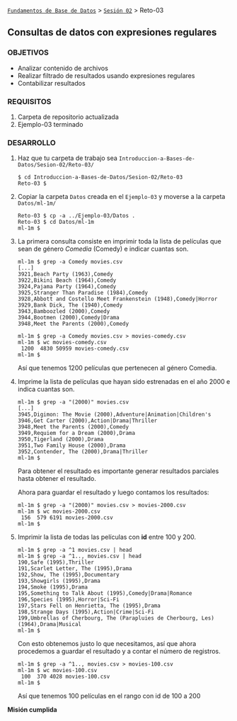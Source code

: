[`Fundamentos de Base de Datos`](../../Readme.md) > [`Sesión 02`](../Readme.md) > Reto-03
## Consultas de datos con expresiones regulares

### OBJETIVOS
- Analizar contenido de archivos
- Realizar filtrado de resultados usando expresiones regulares
- Contabilizar resultados

### REQUISITOS
1. Carpeta de repositorio actualizada
1. Ejemplo-03 terminado

### DESARROLLO
1. Haz que tu carpeta de trabajo sea `Introduccion-a-Bases-de-Datos/Sesion-02/Reto-03/`
   ```console
   $ cd Introduccion-a-Bases-de-Datos/Sesion-02/Reto-03
   Reto-03 $
   ```

1. Copiar la carpeta `Datos` creada en el `Ejemplo-03` y moverse a la carpeta `Datos/ml-1m/`
   ```console
   Reto-03 $ cp -a ../Ejemplo-03/Datos .
   Reto-03 $ cd Datos/ml-1m
   ml-1m $
   ```

1. La primera consulta consiste en imprimir toda la lista de películas que sean de género _Comedia_ (Comedy) e indicar cuantas son.
   ```console
   ml-1m $ grep -a Comedy movies.csv
   [...]
   3921,Beach Party (1963),Comedy
   3922,Bikini Beach (1964),Comedy
   3924,Pajama Party (1964),Comedy
   3925,Stranger Than Paradise (1984),Comedy
   3928,Abbott and Costello Meet Frankenstein (1948),Comedy|Horror
   3929,Bank Dick, The (1940),Comedy
   3943,Bamboozled (2000),Comedy
   3944,Bootmen (2000),Comedy|Drama
   3948,Meet the Parents (2000),Comedy
   ```
   ```console
   ml-1m $ grep -a Comedy movies.csv > movies-comedy.csv
   ml-1m $ wc movies-comedy.csv
    1200  4830 50959 movies-comedy.csv
   ml-1m $
   ```
   Así que tenemos 1200 películas que pertenecen al género Comedia.

1. Imprime la lista de películas que hayan sido estrenadas en el año 2000 e indica cuantas son.

   ```console
   ml-1m $ grep -a "(2000)" movies.csv
   [...]
   3945,Digimon: The Movie (2000),Adventure|Animation|Children's
   3946,Get Carter (2000),Action|Drama|Thriller
   3948,Meet the Parents (2000),Comedy
   3949,Requiem for a Dream (2000),Drama
   3950,Tigerland (2000),Drama
   3951,Two Family House (2000),Drama
   3952,Contender, The (2000),Drama|Thriller
   ml-1m $
   ```
   Para obtener el resultado es importante generar resultados parciales hasta obtener el resultado.

   Ahora para guardar el resultado y luego contamos los resultados:
   ```console
   ml-1m $ grep -a "(2000)" movies.csv > movies-2000.csv
   ml-1m $ wc movies-2000.csv
    156  579 6191 movies-2000.csv
   ml-1m $
   ```

1. Imprimir la lista de todas las películas con __id__  entre 100 y 200.

   ```console
   ml-1m $ grep -a ^1 movies.csv | head
   ml-1m $ grep -a ^1.., movies.csv | head
   190,Safe (1995),Thriller
   191,Scarlet Letter, The (1995),Drama
   192,Show, The (1995),Documentary
   193,Showgirls (1995),Drama
   194,Smoke (1995),Drama
   195,Something to Talk About (1995),Comedy|Drama|Romance
   196,Species (1995),Horror|Sci-Fi
   197,Stars Fell on Henrietta, The (1995),Drama
   198,Strange Days (1995),Action|Crime|Sci-Fi
   199,Umbrellas of Cherbourg, The (Parapluies de Cherbourg, Les) (1964),Drama|Musical
   ml-1m $
   ```
   Con esto obtenemos justo lo que necesitamos, así que ahora procedemos a guardar el resultado y a contar el número de registros.
   ```console
   ml-1m $ grep -a ^1.., movies.csv > movies-100.csv
   ml-1m $ wc movies-100.csv
    100  370 4028 movies-100.csv
   ml-1m $
   ```
   Así que tenemos 100 películas en el rango con id de 100 a 200

__Misión cumplida__
